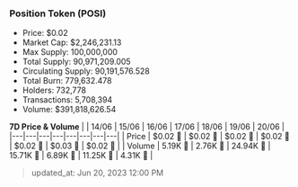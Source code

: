 
  ### Position Token (POSI)
  - Price: $0.02
  - Market Cap: $2,246,231.13
  - Max Supply: 100,000,000
  - Total Supply: 90,971,209.005
  - Circulating Supply: 90,191,576.528
  - Total Burn: 779,632.478
  - Holders: 732,778
  - Transactions: 5,708,394
  - Volume: $391,818,626.54

  **7D Price & Volume**
  | | 14&#x2F;06 | 15&#x2F;06 | 16&#x2F;06 | 17&#x2F;06 | 18&#x2F;06 | 19&#x2F;06 | 20&#x2F;06 |
  |---|---|---|---|---|---|---|---|
  | Price | $0.02 🚀 | $0.02 🔻 | $0.02 🚀 | $0.02 🚀 | $0.02 🚀 | $0.03 🚀 | $0.02 🔻 |
  | Volume | 5.19K 🔻 | 2.76K 🔻 | 24.94K 🚀 | 15.71K 🔻 | 6.89K 🔻 | 11.25K 🚀 | 4.31K 🔻 |

  > updated_at: Jun 20, 2023 12:00 PM
